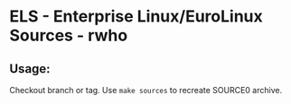 # ELS - Enterprise Linux/EuroLinux Sources - rwho
 
## Usage:
  Checkout branch or tag. Use `make sources` to recreate  SOURCE0 archive.
